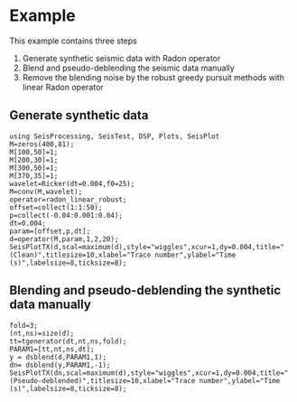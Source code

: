 # Example

This example contains three steps

1. Generate synthetic seismic data with Radon operator
2. Blend and pseudo-deblending the seismic data manually
3. Remove the blending noise by the robust greedy pursuit methods with linear Radon operator

## Generate synthetic data

```@example example
using SeisProcessing, SeisTest, DSP, Plots, SeisPlot
M=zeros(400,81);
M[100,50]=1;
M[200,30]=1;
M[300,50]=1;
M[370,35]=1;
wavelet=Ricker(dt=0.004,f0=25);
M=conv(M,wavelet);
operator=radon_linear_robust;
offset=collect(1:1:50);
p=collect(-0.04:0.001:0.04);
dt=0.004;
param=[offset,p,dt];
d=operator(M,param,1,2,20);
SeisPlotTX(d,scal=maximum(d),style="wiggles",xcur=1,dy=0.004,title="(Clean)",titlesize=10,xlabel="Trace number",ylabel="Time (s)",labelsize=8,ticksize=8);
```
## Blending and pseudo-deblending the synthetic data manually
```@example example
fold=3;
(nt,ns)=size(d);
tt=tgenerator(dt,nt,ns,fold);
PARAM1=[tt,nt,ns,dt];
y = dsblend(d,PARAM1,1);
dn= dsblend(y,PARAM1,-1);
SeisPlotTX(dn,scal=maximum(d),style="wiggles",xcur=1,dy=0.004,title="(Pseudo-deblended)",titlesize=10,xlabel="Trace number",ylabel="Time (s)",labelsize=8,ticksize=8);
```
